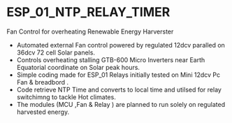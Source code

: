 # ESP_01_NTP_RELAY_TIMER
Fan Control for overheating Renewable Energy Harverster

- Automated external Fan control powered by regulated 12dcv paralled on 36dcv 72 cell Solar panels.
- Controls overheating stalling GTB-600 Micro Inverters near Earth Equatorial coordinate on Solar peak hours.
- Simple coding made for ESP_01 Relays initially tested on Mini 12dcv Pc Fan & breadbord .
- Code retrieve NTP Time and converts to local time and utilsed for relay switchimng to tackle Hot climates.
- The modules (MCU ,Fan & Relay ) are planned to run solely on regulated harvested energy.


